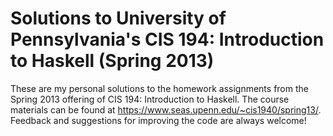 # Solutions to University of Pennsylvania's CIS 194: Introduction to Haskell (Spring 2013)
These are my personal solutions to the homework assignments from the Spring 2013 offering of CIS 194: Introduction to Haskell.
The course materials can be found at https://www.seas.upenn.edu/~cis1940/spring13/. Feedback and suggestions for improving the code are always welcome!
